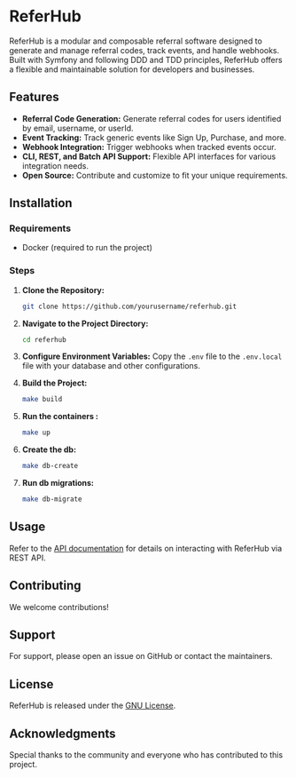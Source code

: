 # ReferHub

ReferHub is a modular and composable referral software designed to generate and manage referral codes, track events, and handle webhooks. Built with Symfony and following DDD and TDD principles, ReferHub offers a flexible and maintainable solution for developers and businesses.

## Features

- **Referral Code Generation:** Generate referral codes for users identified by email, username, or userId.
- **Event Tracking:** Track generic events like Sign Up, Purchase, and more.
- **Webhook Integration:** Trigger webhooks when tracked events occur.
- **CLI, REST, and Batch API Support:** Flexible API interfaces for various integration needs.
- **Open Source:** Contribute and customize to fit your unique requirements.

## Installation

### Requirements

- Docker (required to run the project)

### Steps

1. **Clone the Repository:**
   ```bash
   git clone https://github.com/yourusername/referhub.git
   ```

2. **Navigate to the Project Directory:**
   ```bash
   cd referhub
   ```

3. **Configure Environment Variables:** Copy the `.env` file to the `.env.local` file with your database and other configurations.

4. **Build the Project:**
   ```bash
   make build
   ```

5. **Run the containers :**
   ```bash
   make up
   ```

6. **Create the db:**
   ```bash
   make db-create
   ```

7. **Run db migrations:**
   ```bash
   make db-migrate
   ```

## Usage

Refer to the [API documentation](doc/API%20Specifications.md) for details on interacting with ReferHub via REST API.

## Contributing

We welcome contributions!

## Support

For support, please open an issue on GitHub or contact the maintainers.

## License

ReferHub is released under the [GNU License](LICENSE.md).

## Acknowledgments

Special thanks to the community and everyone who has contributed to this project.

